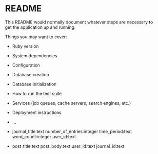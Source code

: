 # README

This README would normally document whatever steps are necessary to get the
application up and running.

Things you may want to cover:

* Ruby version

* System dependencies

* Configuration

* Database creation

* Database initialization

* How to run the test suite

* Services (job queues, cache servers, search engines, etc.)

* Deployment instructions

* ...

* journal_title:text number_of_entries:integer time_period:text word_count:integer user_id:text

* post_title:text post_body:text user_id:text journal_id:text
